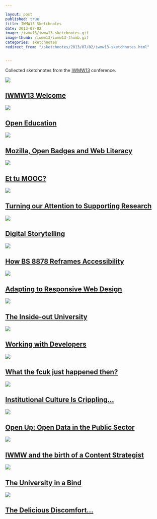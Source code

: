 ```yaml
---

layout: post
published: true
title: IWMW13 Sketchnotes
date: 2013-07-02
image: /iwmw13/iwmw13-sketchnotes.gif
image-thumb: /iwmw13/iwmw13-thumb.gif
categories: sketchnotes
redirect_from: "/sketchnotes/2013/07/02/iwmw13-sketchnotes.html"


---
```



Collected sketchnotes from the [IWMW13](http://iwmw.ukoln.ac.uk/iwmw2013/index.html) conference.

<section>
  	<div class="panel">
		<a href="{{ site.baseurl }}/images/iwmw13/iwmw13-welcome.gif"><img src="{{ site.baseurl }}/images/iwmw13/iwmw13-welcome-thumb.gif" class="img-responsive"></a>
		<h2 class="panel-title media-heading"><a href="{{ site.baseurl }}/images/iwmw13/iwmw13-welcome.gif">IWMW13 Welcome</a></h2>
	</div>
</section>

<section>
  	<div class="panel">
		<a href="{{ site.baseurl }}/images/iwmw13/iwmw13-open-education.gif"><img src="{{ site.baseurl }}/images/iwmw13/iwmw13-open-education-thumb.gif" class="img-responsive"></a>
		<h2 class="panel-title media-heading"><a href="{{ site.baseurl }}/images/iwmw13/iwmw13-open-education.gif">Open Education</a></h2>
	</div>
</section>

<section>
  	<div class="panel">
		<a href="{{ site.baseurl }}/images/iwmw13/iwmw13-mozilla-open-badges.gif"><img src="{{ site.baseurl }}/images/iwmw13/iwmw13-mozilla-open-badges-thumb.gif" class="img-responsive"></a>
		<h2 class="panel-title media-heading"><a href="{{ site.baseurl }}/images/iwmw13/iwmw13-mozilla-open-badges.gif">Mozilla, Open Badges and Web Literacy</a></h2>
	</div>
</section>

<section>
  	<div class="panel">
		<a href="{{ site.baseurl }}/images/iwmw13/iwmw13-et-tu-mooc.gif"><img src="{{ site.baseurl }}/images/iwmw13/iwmw13-et-tu-mooc-thumb.gif" class="img-responsive"></a>
		<h2 class="panel-title media-heading"><a href="{{ site.baseurl }}/images/iwmw13/iwmw13-et-tu-mooc.gif">Et tu MOOC?</a></h2>
	</div>
</section>

<section>
  	<div class="panel">
		<a href="{{ site.baseurl }}/images/iwmw13/iwmw13-supporting-research.gif"><img src="{{ site.baseurl }}/images/iwmw13/iwmw13-supporting-research-thumb.gif" class="img-responsive"></a>
		<h2 class="panel-title media-heading"><a href="{{ site.baseurl }}/images/iwmw13/iwmw13-supporting-research.gif">Turning our Attention to Supporting Research</a></h2>
	</div>
</section>

<section>
  	<div class="panel">
		<a href="{{ site.baseurl }}/images/iwmw13/iwmw13-digital-storytelling.gif"><img src="{{ site.baseurl }}/images/iwmw13/iwmw13-digital-storytelling-thumb.gif" class="img-responsive"></a>
		<h2 class="panel-title media-heading"><a href="{{ site.baseurl }}/images/iwmw13/iwmw13-digital-storytelling.gif">Digital Storytelling</a></h2>
	</div>
</section>

<section>
  	<div class="panel">
		<a href="{{ site.baseurl }}/images/iwmw13/iwmw13-BS8878.gif"><img src="{{ site.baseurl }}/images/iwmw13/iwmw13-BS8878-thumb.gif" class="img-responsive"></a>
		<h2 class="panel-title media-heading"><a href="{{ site.baseurl }}/images/iwmw13/iwmw13-BS8878.gif">How BS 8878 Reframes Accessibility</a></h2>
	</div>
</section>

<section>
  	<div class="panel">
		<a href="{{ site.baseurl }}/images/iwmw13/iwmw13-adapting-to-rwd.gif"><img src="{{ site.baseurl }}/images/iwmw13/iwmw13-adapting-to-rwd-thumb.gif" class="img-responsive"></a>
		<h2 class="panel-title media-heading"><a href="{{ site.baseurl }}/images/iwmw13/iwmw13-adapting-to-rwd.gif">Adapting to Responsive Web Design</a></h2>
	</div>
</section>

<section>
  	<div class="panel">
		<a href="{{ site.baseurl }}/images/iwmw13/iwmw13-inside-out.gif"><img src="{{ site.baseurl }}/images/iwmw13/iwmw13-inside-out-thumb.gif" class="img-responsive"></a>
		<h2 class="panel-title media-heading"><a href="{{ site.baseurl }}/images/iwmw13/iwmw13-inside-out.gif">The Inside-out University</a></h2>
	</div>
</section>

<section>
  	<div class="panel">
		<a href="{{ site.baseurl }}/images/iwmw13/iwmw13-working-with-developers.gif"><img src="{{ site.baseurl }}/images/iwmw13/iwmw13-working-with-developers-thumb.gif" class="img-responsive"></a>
		<h2 class="panel-title media-heading"><a href="{{ site.baseurl }}/images/iwmw13/iwmw13-working-with-developers.gif">Working with Developers</a></h2>
	</div>
</section>

<section>
  	<div class="panel">
		<a href="{{ site.baseurl }}/images/iwmw13/iwmw13-wtf.gif"><img src="{{ site.baseurl }}/images/iwmw13/iwmw13-wtf-thumb.gif" class="img-responsive"></a>
		<h2 class="panel-title media-heading"><a href="{{ site.baseurl }}/images/iwmw13/iwmw13-wtf.gif">What the fcuk just happened then?</a></h2>
	</div>
</section>

<section>
  	<div class="panel">
		<a href="{{ site.baseurl }}/images/iwmw13/iwmw13-culture-crippling.gif"><img src="{{ site.baseurl }}/images/iwmw13/iwmw13-culture-crippling-thumb.gif" class="img-responsive"></a>
		<h2 class="panel-title media-heading"><a href="{{ site.baseurl }}/images/iwmw13/iwmw13-culture-crippling.gif">Institutional Culture Is Crippling...</a></h2>
	</div>
</section>

<section>
  	<div class="panel">
		<a href="{{ site.baseurl }}/images/iwmw13/iwmw13-open-data.gif"><img src="{{ site.baseurl }}/images/iwmw13/iwmw13-open-data-thumb.gif" class="img-responsive"></a>
		<h2 class="panel-title media-heading"><a href="{{ site.baseurl }}/images/iwmw13/iwmw13-open-data.gif">Open Up: Open Data in the Public Sector</a></h2>
	</div>
</section>

<section>
  	<div class="panel">
		<a href="{{ site.baseurl }}/images/iwmw13/iwmw13-content-strategist.gif"><img src="{{ site.baseurl }}/images/iwmw13/iwmw13-content-strategist-thumb.gif" class="img-responsive"></a>
		<h2 class="panel-title media-heading"><a href="{{ site.baseurl }}/images/iwmw13/iwmw13-content-strategist.gif">IWMW and the birth of a Content Strategist</a></h2>
	</div>
</section>

<section>
  	<div class="panel">
		<a href="{{ site.baseurl }}/images/iwmw13/iwmw13-uni-in-a-bind.gif"><img src="{{ site.baseurl }}/images/iwmw13/iwmw13-uni-in-a-bind-thumb.gif" class="img-responsive"></a>
		<h2 class="panel-title media-heading"><a href="{{ site.baseurl }}/images/iwmw13/iwmw13-uni-in-a-bind.gif">The University in a Bind</a></h2>
	</div>
</section>

<section>
  	<div class="panel">
		<a href="{{ site.baseurl }}/images/iwmw13/iwmw13-delicious-discomfort.gif"><img src="{{ site.baseurl }}/images/iwmw13/iwmw13-delicious-discomfort-thumb.gif" class="img-responsive"></a>
		<h2 class="panel-title media-heading"><a href="{{ site.baseurl }}/images/iwmw13/iwmw13-delicious-discomfort.gif">The Delicious Discomfort...</a></h2>
	</div>
</section>